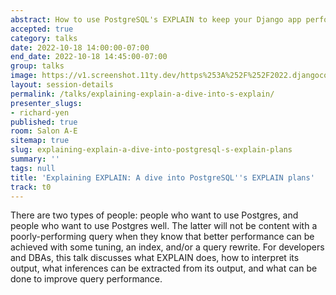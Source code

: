 ```yaml
---
abstract: How to use PostgreSQL's EXPLAIN to keep your Django app performing well
accepted: true
category: talks
date: 2022-10-18 14:00:00-07:00
end_date: 2022-10-18 14:45:00-07:00
group: talks
image: https://v1.screenshot.11ty.dev/https%253A%252F%252F2022.djangocon.us%252Fpresenters%252Frichard-yen%252F/opengraph/
layout: session-details
permalink: /talks/explaining-explain-a-dive-into-s-explain/
presenter_slugs:
- richard-yen
published: true
room: Salon A-E
sitemap: true
slug: explaining-explain-a-dive-into-postgresql-s-explain-plans
summary: ''
tags: null
title: 'Explaining EXPLAIN: A dive into PostgreSQL''s EXPLAIN plans'
track: t0
---
```


There are two types of people: people who want to use Postgres, and people who want to use Postgres well.  The latter will not be content with a poorly-performing query when they know that better performance can be achieved with some tuning, an index, and/or a query rewrite.  For developers and DBAs, this talk discusses what EXPLAIN does, how to interpret its output, what inferences can be extracted from its output, and what can be done to improve query performance.
